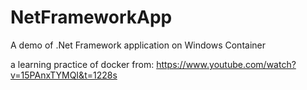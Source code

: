 # NetFrameworkApp
A demo of .Net Framework application on Windows Container


a learning practice of docker from: 
https://www.youtube.com/watch?v=15PAnxTYMQI&t=1228s
